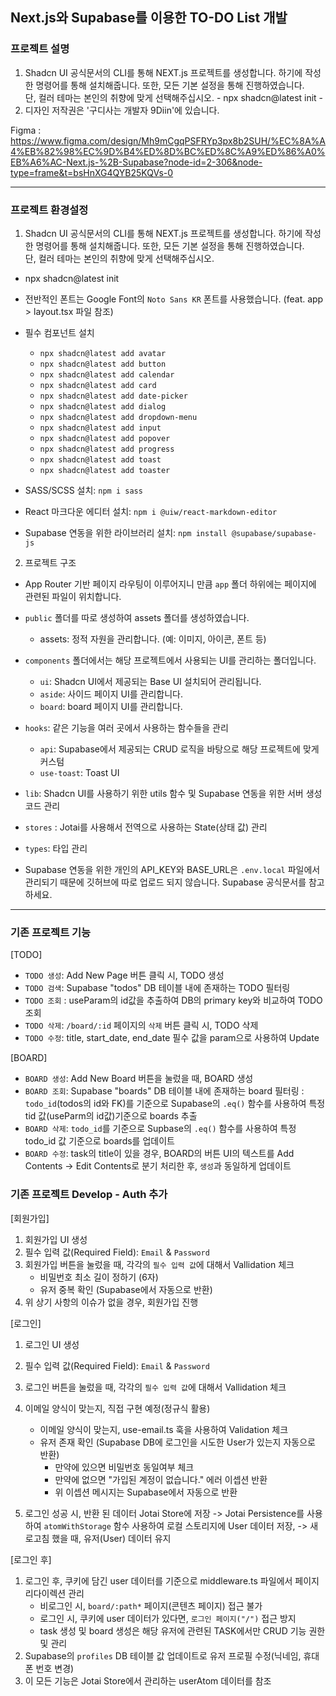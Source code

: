 ## Next.js와 Supabase를 이용한 TO-DO List 개발

### 프로젝트 설명

1. Shadcn UI 공식문서의 CLI를 통해 NEXT.js 프로젝트를 생성합니다. 하기에 작성한 명령어를 통해 설치해줍니다. 또한, 모든 기본 설정을 통해 진행하였습니다.
   <br /> 단, 컬러 테마는 본인의 취향에 맞게 선택해주십시오. - npx shadcn@latest init -
2. 디자인 저작권은 '구디사는 개발자 9Diin'에 있습니다.

Figma : https://www.figma.com/design/Mh9mCgqPSFRYp3px8b2SUH/%EC%8A%A4%EB%82%98%EC%9D%B4%ED%8D%BC%ED%8C%A9%ED%86%A0%EB%A6%AC-Next.js-%2B-Supabase?node-id=2-306&node-type=frame&t=bsHnXG4QYB25KQVs-0

---

### 프로젝트 환경설정

1. Shadcn UI 공식문서의 CLI를 통해 NEXT.js 프로젝트를 생성합니다. 하기에 작성한 명령어를 통해 설치해줍니다. 또한, 모든 기본 설정을 통해 진행하였습니다. <br />
   단, 컬러 테마는 본인의 취향에 맞게 선택해주십시오.

- npx shadcn@latest init
- 전반적인 폰트는 Google Font의 `Noto Sans KR` 폰트를 사용했습니다. (feat. app > layout.tsx 파일 참조)
- 필수 컴포넌트 설치

  - `npx shadcn@latest add avatar`
  - `npx shadcn@latest add button`
  - `npx shadcn@latest add calendar`
  - `npx shadcn@latest add card`
  - `npx shadcn@latest add date-picker`
  - `npx shadcn@latest add dialog`
  - `npx shadcn@latest add dropdown-menu`
  - `npx shadcn@latest add input`
  - `npx shadcn@latest add popover`
  - `npx shadcn@latest add progress`
  - `npx shadcn@latest add toast`
  - `npx shadcn@latest add toaster`

- SASS/SCSS 설치: `npm i sass`
- React 마크다운 에디터 설치: `npm i @uiw/react-markdown-editor`
- Supabase 연동을 위한 라이브러리 설치: `npm install @supabase/supabase-js`

2. 프로젝트 구조

- App Router 기반 페이지 라우팅이 이루어지니 만큼 `app` 폴더 하위에는 페이지에 관련된 파일이 위치합니다.
- `public` 폴더를 따로 생성하여 assets 폴더를 생성하였습니다.
  - assets: 정적 자원을 관리합니다. (예: 이미지, 아이콘, 폰트 등)
- `components` 폴더에서는 해당 프로젝트에서 사용되는 UI를 관리하는 폴더입니다.

  - `ui`: Shadcn UI에서 제공되는 Base UI 설치되어 관리됩니다.
  - `aside`: 사이드 페이지 UI를 관리합니다.
  - `board`: board 페이지 UI를 관리합니다.

- `hooks`: 같은 기능을 여러 곳에서 사용하는 함수들을 관리

  - `api`: Supabase에서 제공되는 CRUD 로직을 바탕으로 해당 프로젝트에 맞게 커스텀
  - `use-toast`: Toast UI

- `lib`: Shadcn UI를 사용하기 위한 utils 함수 및 Supabase 연동을 위한 서버 생성 코드 관리
- `stores` : Jotai를 사용해서 전역으로 사용하는 State(상태 값) 관리
- `types`: 타입 관리

- Supabase 연동을 위한 개인의 API_KEY와 BASE_URL은 `.env.local` 파일에서 관리되기 때문에 깃허브에 따로 업로드 되지 않습니다. Supabase 공식문서를 참고하세요.

---

### 기존 프로젝트 기능

[TODO]

- `TODO 생성`: Add New Page 버튼 클릭 시, TODO 생성 
- `TODO 검색`: Supabase "todos" DB 테이블 내에 존재하는 TODO 필터링
- `TODO 조회` : useParam의 id값을 추출하여 DB의 primary key와 비교하여 TODO 조회
- `TODO 삭제`: `/board/:id` 페이지의 `삭제` 버튼 클릭 시, TODO 삭제
- `TODO 수정`: title, start_date, end_date 필수 값을 param으로 사용하여 Update

[BOARD]

- `BOARD 생성`: Add New Board 버튼을 눌렀을 때, BOARD 생성 
- `BOARD 조회`: Supabase "boards" DB 테이블 내에 존재하는 board 필터링 : `todo_id`(todos의 id와 FK)를 기준으로 Supabase의 `.eq()` 함수를 사용하여 특정 tid 값(useParm의 id값)기준으로 boards 추출
- `BOARD 삭제`: `todo_id`를 기준으로 Supbase의 `.eq()` 함수를 사용하여 특정 todo_id 값 기준으로 boards를 업데이트
- `BOARD 수정`: task의 title이 있을 경우, BOARD의 버튼 UI의 텍스트를 Add Contents -> Edit Contents로 분기 처리한 후, `생성`과 동일하게 업데이트

### 기존 프로젝트 Develop - Auth 추가

[회원가입]

1. 회원가입 UI 생성
2. 필수 입력 값(Required Field): `Email` & `Password`
3. 회원가입 버튼을 눌렀을 때, 각각의 `필수 입력 값`에 대해서 Vallidation 체크
   - 비밀번호 최소 길이 정하기 (6자)
   - 유저 중복 확인 (Supabase에서 자동으로 반환)
4. 위 상기 사항의 이슈가 없을 경우, 회원가입 진행

[로그인]

1. 로그인 UI 생성
2. 필수 입력 값(Required Field): `Email` & `Password`
3. 로그인 버튼을 눌렀을 때, 각각의 `필수 입력 값`에 대해서 Vallidation 체크
4. 이메일 양식이 맞는지, 직접 구현 예정(정규식 활용)

   - 이메일 양식이 맞는지, use-email.ts 훅을 사용하여 Validation 체크
   - 유저 존재 확인 (Supabase DB에 로그인을 시도한 User가 있는지 자동으로 반환)
     - 만약에 있으면 비밀번호 동일여부 체크
     - 만약에 없으면 "가입된 계정이 없습니다." 에러 이셉션 반환
     - 위 이셉션 메시지는 Supabase에서 자동으로 반환

5. 로그인 성공 시, 반환 된 데이터 Jotai Store에 저장 -> Jotai Persistence를 사용하여 `atomWithStorage` 함수 사용하여 로컬 스토리지에 User 데이터 저장, -> 새로고침 했을 때, 유저(User) 데이터 유지

[로그인 후]

1. 로그인 후, 쿠키에 담긴 user 데이터를 기준으로 middleware.ts 파일에서 페이지 리다이렉션 관리
   - 비로그인 시, `board/:path*` 페이지(콘텐츠 페이지) 접근 불가
   - 로그인 시, 쿠키에 user 데이터가 있다면, `로그인 페이지("/")` 접근 방지
   - task 생성 및 board 생성은 해당 유저에 관련된 TASK에서만 CRUD 기능 권한 및 관리
2. Supabase의 `profiles` DB 테이블 값 업데이트로 유저 프로필 수정(닉네임, 휴대폰 번호 변경)
3. 이 모든 기능은 Jotai Store에서 관리하는 userAtom 데이터를 참조

